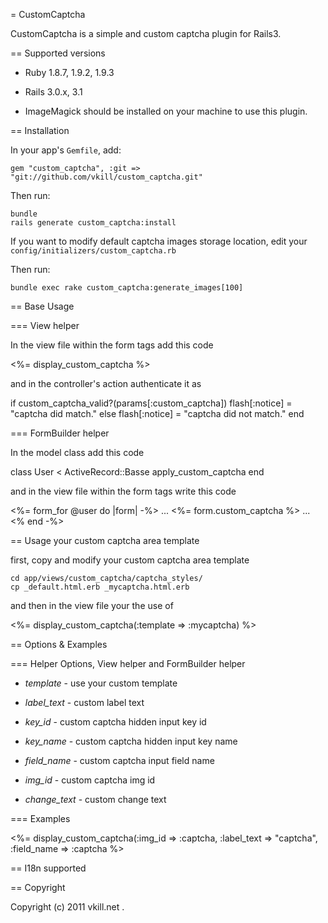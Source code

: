 = CustomCaptcha

CustomCaptcha is a simple and custom captcha plugin for Rails3.


== Supported versions

* Ruby 1.8.7, 1.9.2, 1.9.3

* Rails 3.0.x, 3.1

* ImageMagick should be installed on your machine to use this plugin.


== Installation

In your app's `Gemfile`, add:

    gem "custom_captcha", :git => "git://github.com/vkill/custom_captcha.git"

Then run:

    bundle
    rails generate custom_captcha:install

If you want to modify default captcha images storage location, edit your `config/initializers/custom_captcha.rb`

Then run:

    bundle exec rake custom_captcha:generate_images[100]


== Base Usage

=== View helper

In the view file within the form tags add this code

  <%= display_custom_captcha %>

and in the controller's action authenticate it as

  if custom_captcha_valid?(params[:custom_captcha])
    flash[:notice] = "captcha did match."
  else
    flash[:notice] = "captcha did not match."
  end

=== FormBuilder helper

In the model class add this code

  class User < ActiveRecord::Basse
    apply_custom_captcha
  end

and in the view file within the form tags write this code

  <%= form_for @user do |form| -%>
    ...
    <%= form.custom_captcha %>
    ...
  <% end -%>


== Usage your custom captcha area template

first, copy and modify your custom captcha area template

    cd app/views/custom_captcha/captcha_styles/
    cp _default.html.erb _mycaptcha.html.erb

and then in the view file your the use of

  <%= display_custom_captcha(:template => :mycaptcha) %>


== Options & Examples

=== Helper Options, View helper and FormBuilder helper

* *template* - use your custom template

* *label_text* - custom label text

* *key_id* - custom captcha hidden input key id

* *key_name* - custom captcha hidden input key name

* *field_name* - custom captcha input field name

* *img_id* - custom captcha img id

* *change_text* - custom change text

=== Examples

  <%= display_custom_captcha(:img_id => :captcha, :label_text => "captcha", :field_name => :captcha %>


== I18n supported


== Copyright

Copyright (c) 2011 vkill.net .

